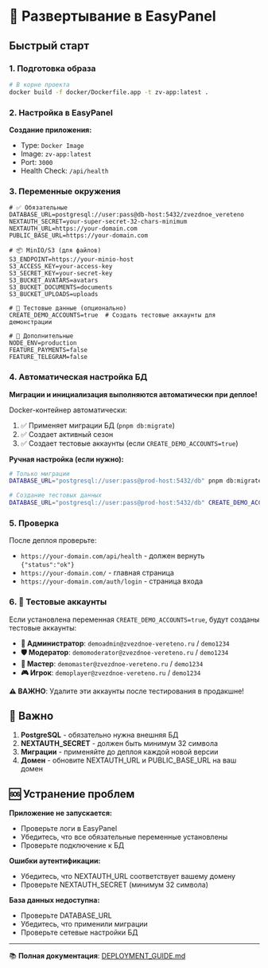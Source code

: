 # 🚀 Развертывание в EasyPanel

## Быстрый старт

### 1. Подготовка образа

```bash
# В корне проекта
docker build -f docker/Dockerfile.app -t zv-app:latest .
```

### 2. Настройка в EasyPanel

**Создание приложения:**
- Type: `Docker Image`
- Image: `zv-app:latest`
- Port: `3000`
- Health Check: `/api/health`

### 3. Переменные окружения

```env
# ✅ Обязательные
DATABASE_URL=postgresql://user:pass@db-host:5432/zvezdnoe_vereteno
NEXTAUTH_SECRET=your-super-secret-32-chars-minimum
NEXTAUTH_URL=https://your-domain.com
PUBLIC_BASE_URL=https://your-domain.com

# 📦 MinIO/S3 (для файлов)
S3_ENDPOINT=https://your-minio-host
S3_ACCESS_KEY=your-access-key
S3_SECRET_KEY=your-secret-key
S3_BUCKET_AVATARS=avatars
S3_BUCKET_DOCUMENTS=documents
S3_BUCKET_UPLOADS=uploads

# 🧪 Тестовые данные (опционально)
CREATE_DEMO_ACCOUNTS=true  # Создать тестовые аккаунты для демонстрации

# 🔧 Дополнительные
NODE_ENV=production
FEATURE_PAYMENTS=false
FEATURE_TELEGRAM=false
```

### 4. Автоматическая настройка БД

**Миграции и инициализация выполняются автоматически при деплое!**

Docker-контейнер автоматически:
1. ✅ Применяет миграции БД (`pnpm db:migrate`)
2. ✅ Создает активный сезон
3. ✅ Создает тестовые аккаунты (если `CREATE_DEMO_ACCOUNTS=true`)

**Ручная настройка (если нужно):**
```bash
# Только миграции
DATABASE_URL="postgresql://user:pass@prod-host:5432/db" pnpm db:migrate

# Создание тестовых данных
DATABASE_URL="postgresql://user:pass@prod-host:5432/db" CREATE_DEMO_ACCOUNTS=true pnpm db:seed-production
```

### 5. Проверка

После деплоя проверьте:
- `https://your-domain.com/api/health` - должен вернуть `{"status":"ok"}`
- `https://your-domain.com/` - главная страница
- `https://your-domain.com/auth/login` - страница входа

### 6. 🧪 Тестовые аккаунты

Если установлена переменная `CREATE_DEMO_ACCOUNTS=true`, будут созданы тестовые аккаунты:

- **👑 Администратор**: `demoadmin@zvezdnoe-vereteno.ru` / `demo1234`
- **🛡️ Модератор**: `demomoderator@zvezdnoe-vereteno.ru` / `demo1234`  
- **🎯 Мастер**: `demomaster@zvezdnoe-vereteno.ru` / `demo1234`
- **🎮 Игрок**: `demoplayer@zvezdnoe-vereteno.ru` / `demo1234`

**⚠️ ВАЖНО**: Удалите эти аккаунты после тестирования в продакшне!

## 🚨 Важно

1. **PostgreSQL** - обязательно нужна внешняя БД
2. **NEXTAUTH_SECRET** - должен быть минимум 32 символа
3. **Миграции** - применяйте до деплоя каждой новой версии
4. **Домен** - обновите NEXTAUTH_URL и PUBLIC_BASE_URL на ваш домен

## 🆘 Устранение проблем

**Приложение не запускается:**
- Проверьте логи в EasyPanel
- Убедитесь, что все обязательные переменные установлены
- Проверьте подключение к БД

**Ошибки аутентификации:**
- Убедитесь, что NEXTAUTH_URL соответствует вашему домену
- Проверьте NEXTAUTH_SECRET (минимум 32 символа)

**База данных недоступна:**
- Проверьте DATABASE_URL
- Убедитесь, что применили миграции
- Проверьте сетевые настройки БД

---

📚 **Полная документация**: [DEPLOYMENT_GUIDE.md](./project_docs/DEPLOYMENT_GUIDE.md)
